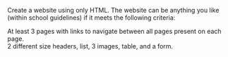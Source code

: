 Create a website using only HTML. The website can be anything you like (within school guidelines) if it meets the following criteria:<br>
  
  At least 3 pages with links to navigate between all pages present on each page.<br>
  2 different size headers, list, 3 images, table, and a form. 

